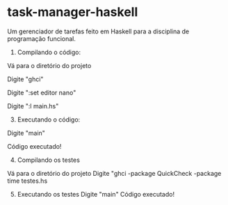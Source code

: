 # task-manager-haskell
Um gerenciador de tarefas feito em Haskell para a disciplina de programação funcional.

1. Compilando o código:

Vá para o diretório do projeto

Digite "ghci"

Digite ":set editor nano"

Digite ":l main.hs"

3. Executando o código:

Digite "main"

Código executado!

4. Compilando os testes

Vá para o diretório do projeto
Digite "ghci -package QuickCheck -package time testes.hs

5. Executando os testes
Digite "main"
Código executado!
